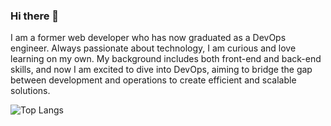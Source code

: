 ### Hi there 👋

<!--
**kbnhvn/kbnhvn** is a ✨ _special_ ✨ repository because its `README.md` (this file) appears on your GitHub profile.

Here are some ideas to get you started:

- 🔭 I’m currently working on ...
- 🌱 I’m currently learning ...
- 👯 I’m looking to collaborate on ...
- 🤔 I’m looking for help with ...
- 💬 Ask me about ...
- 📫 How to reach me: ...
- 😄 Pronouns: ...
- ⚡ Fun fact: ...
-->

I am a former web developer who has now graduated as a DevOps engineer. Always passionate about technology, I am curious and love learning on my own. My background includes both front-end and back-end skills, and now I am excited to dive into DevOps, aiming to bridge the gap between development and operations to create efficient and scalable solutions.



![Top Langs](https://github-readme-stats.vercel.app/api/top-langs/?username=kbnhvn&layout=compact&theme=dark&show_icons=true)
